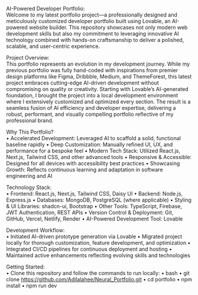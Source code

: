 
AI-Powered Developer Portfolio:<br>
Welcome to my latest portfolio project—a professionally designed and meticulously customized developer portfolio built using Lovable, an AI-powered website builder. This repository showcases not only modern web development skills but also my commitment to leveraging innovative AI technology combined with hands-on craftsmanship to deliver a polished, scalable, and user-centric experience.

Project Overview:<br>
This portfolio represents an evolution in my development journey. While my previous portfolio was fully hand-coded with inspirations from premier design platforms like Figma, Dribbble, Medium, and ThemeForest, this latest project embraces cutting-edge AI-driven development without compromising on quality or creativity.
Starting with Lovable’s AI-generated foundation, I brought the project into a local development environment where I extensively customized and optimized every section. The result is a seamless fusion of AI efficiency and developer expertise, delivering a robust, performant, and visually compelling portfolio reflective of my professional brand.

Why This Portfolio?<br>
•	Accelerated Development: Leveraged AI to scaffold a solid, functional baseline rapidly
•	Deep Customization: Manually refined UI, UX, and performance for a bespoke feel
•	Modern Tech Stack: Utilized React.js, Next.js, Tailwind CSS, and other advanced tools
•	Responsive & Accessible: Designed for all devices with accessibility best practices
•	Showcasing Growth: Reflects continuous learning and adaptation in software engineering and AI

Technology Stack:<br>
•	Frontend: React.js, Next.js, Tailwind CSS, Daisy UI
•	Backend: Node.js, Express.js
•	Databases: MongoDB, PostgreSQL (where applicable)
•	Styling & UI Libraries: shadcn-ui, Bootstrap
•	Other Tools: TypeScript, Firebase, JWT Authentication, REST APIs
•	Version Control & Deployment: Git, GitHub, Vercel, Netlify, Render
•	AI-Powered Development Tool: Lovable

Development Workflow:<br>
•	Initiated AI-driven prototype generation via Lovable
•	Migrated project locally for thorough customization, feature development, and optimization
•	Integrated CI/CD pipelines for continuous deployment and hosting
•	Maintained active enhancements reflecting evolving skills and technologies

Getting Started:<br>
•	Clone this repository and follow the commands to run locally:
•	bash
•	git clone https://github.com/Adilalahee/Neural_Portfolio.git
•	cd portfolio
•	npm install
•	npm run dev

